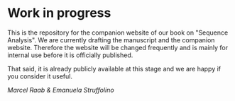 # Work in progress

This is the repository for the companion website of our book on "Sequence Analysis". We are currently drafting the manuscript and the companion website. Therefore the website will be changed frequently and is mainly for internal use before it is officially published. 

That said, it is already publicly available at this stage and we are happy if you consider it useful.

*Marcel Raab & Emanuela Struffolino*
